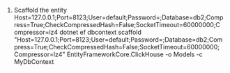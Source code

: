 1. Scaffold the entity
Host=127.0.0.1;Port=8123;User=default;Password=;Database=db2;Compress=True;CheckCompressedHash=False;SocketTimeout=60000000;Compressor=lz4
dotnet ef dbcontext scaffold "Host=127.0.0.1;Port=8123;User=default;Password=;Database=db2;Compress=True;CheckCompressedHash=False;SocketTimeout=60000000;Compressor=lz4" EntityFrameworkCore.ClickHouse -o Models -c MyDbContext
